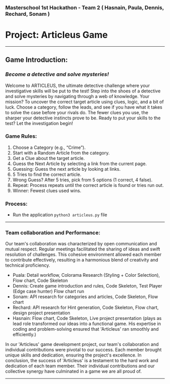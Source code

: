 ### Masterschool 1st Hackathon - Team 2 ( Hasnain, Paula, Dennis, Rechard, Sonam )


# Project: Articleus Game

---

## Game Introduction:
### *Become a detective and solve mysteries!*
Welcome to ARTICLEUS, the ultimate detective challenge where your investigative skills will be put to the test! Step 
into the shoes of a detective and solve mysteries by navigating through a web of knowledge. Your mission? To uncover 
the correct target article using clues, logic, and a bit of luck. Choose a category, follow the leads, and see if you 
have what it takes to solve the case before your rivals do. The fewer clues you use, the sharper your detective 
instincts prove to be. Ready to put your skills to the test? Let the investigation begin!


### Game Rules:
1. Choose a Category (e.g., “Crime”).
2. Start with a Random Article from the category.
3. Get a Clue about the target article.
4. Guess the Next Article by selecting a link from the current page.
5. Guessing: Guess the next article by looking at links.
6. 5 Tries to find the correct article.
7. Wrong Guess? After 5 tries, pick from 5 options (1 correct, 4 false).
8. Repeat: Process repeats until the correct article is found or tries run out.
9. Winner: Fewest clues used wins.

### Process:
- Run the application `python3 articleus.py` file

---

### Team collaboration and Performance:
Our team's collaboration was characterized by open communication and mutual respect. Regular meetings facilitated the 
sharing of ideas and swift resolution of challenges. This cohesive environment allowed each member to contribute 
effectively, resulting in a harmonious blend of creativity and technical proficiency.
- Puala: Detail workflow, Colorama Research (Styling + Color Selection), Flow chart, Code Skeleton
- Dennis: Create game introduction and rules, Code Skeleton, Test Player (Edge case hunter) Flow chart run
- Sonam: API research for categories and articles, Code Skeleton, Flow chart
- Rechard: API research for Hint generation, Code Skeleton, Flow chart, design project presentation
- Hasnain: Flow chart, Code Skeleton, Live project presentation (plays as lead role transformed our ideas into a 
functional game. His expertise in coding and problem-solving ensured that 'Articleus' ran smoothly and efficiently.)

In our 'Articleus' game development project, our team's collaboration and individual contributions were pivotal to 
our success. Each member brought unique skills and dedication, ensuring the project's excellence.
In conclusion, the success of 'Articleus' is a testament to the hard work and dedication of each team member. Their 
individual contributions and our collective synergy have culminated in a game we are all proud of.

---